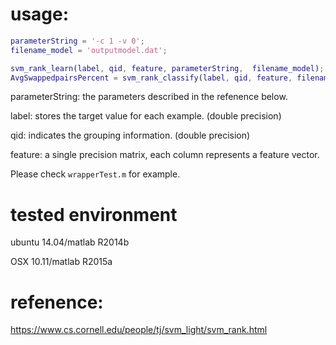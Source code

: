 # usage:

``` matlab
parameterString = '-c 1 -v 0';
filename_model = 'outputmodel.dat';

svm_rank_learn(label, qid, feature, parameterString,  filename_model);
AvgSwappedpairsPercent = svm_rank_classify(label, qid, feature, filename_model);
```
parameterString: the parameters described in the refenence below.


label: stores the target value for each example. (double precision)

qid: indicates the grouping information. (double precision)

feature: a single precision matrix, each column represents a feature vector.

Please check ```wrapperTest.m``` for example.

# tested environment
ubuntu 14.04/matlab R2014b

OSX 10.11/matlab R2015a


# refenence:
https://www.cs.cornell.edu/people/tj/svm_light/svm_rank.html
